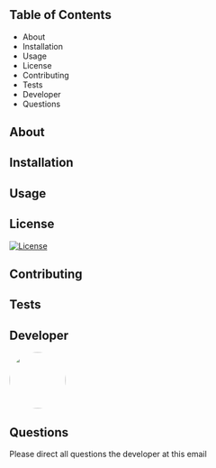 #  

   ## Table of Contents  
   * About  
   * Installation   
   * Usage  
   * License  
   * Contributing 
   * Tests 
   * Developer  
   * Questions  
   
   ## About   

     

     

   ## Installation   

     

   ## Usage  

     

   ## License  

   [![License](https://img.shields.io/badge/License-Apache%202.0-blue.svg)](https://opensource.org/licenses/Apache-2.0)  
 

   ## Contributing  

     


   ## Tests  

     

   ## Developer  

   <img src="https://avatars.githubusercontent.com/=100Xx100" style="height: 100px; width: 100px; border-radius:100%;">   

   ## Questions  

   Please direct all questions the developer at this email   


   